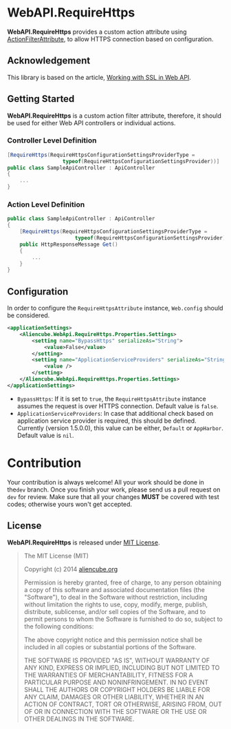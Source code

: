# WebAPI.RequireHttps #

**WebAPI.RequireHttps** provides a custom action attribute using [ActionFilterAttribute](http://msdn.microsoft.com/en-us/library/system.web.http.filters.actionfilterattribute(v=vs.118).aspx), to allow HTTPS connection based on configuration.


## Acknowledgement ##

This library is based on the article, [Working with SSL in Web API](http://www.asp.net/web-api/overview/security/working-with-ssl-in-web-api).


## Getting Started ##

**WebAPI.RequireHttps** is a custom action filter attribute, therefore, it should be used for either Web API controllers or individual actions.


### Controller Level Definition ###

```csharp
[RequireHttps(RequireHttpsConfigurationSettingsProviderType =
                  typeof(RequireHttpsConfigurationSettingsProvider))]
public class SampleApiController : ApiController
{
    ...
}
```


### Action Level Definition ###

```csharp
public class SampleApiController : ApiController
{
    [RequireHttps(RequireHttpsConfigurationSettingsProviderType =
                      typeof(RequireHttpsConfigurationSettingsProvider))]
    public HttpResponseMessage Get()
    {
        ...
    }
}
```


## Configuration ##

In order to configure the `RequireHttpsAttribute` instance, `Web.config` should be considered.

```xml
<applicationSettings>
    <Aliencube.WebApi.RequireHttps.Properties.Settings>
        <setting name="BypassHttps" serializeAs="String">
            <value>False</value>
        </setting>
        <setting name="ApplicationServiceProviders" serializeAs="String">
            <value />
        </setting>
    </Aliencube.WebApi.RequireHttps.Properties.Settings>
</applicationSettings>
```

* `BypassHttps`: If it is set to `true`, the `RequireHttpsAttribute` instance assumes the request is over HTTPS connection. Default value is `false`.
* `ApplicationServiceProviders`: In case that additional check based on application service provider is required, this should be defined. Currently (version 1.5.0.0), this value can be either, `Default` or `AppHarbor`. Default value is `nil`.


# Contribution #

Your contribution is always welcome! All your work should be done in the`dev` branch. Once you finish your work, please send us a pull request on `dev` for review. Make sure that all your changes **MUST** be covered with test codes; otherwise yours won't get accepted.




## License ##

**WebAPI.RequireHttps** is released under [MIT License](http://opensource.org/licenses/MIT).

> The MIT License (MIT)
> 
> Copyright (c) 2014 [aliencube.org](http://aliencube.org)
> 
> Permission is hereby granted, free of charge, to any person obtaining a copy of this software and associated documentation files (the "Software"), to deal in the Software without restriction, including without limitation the rights to use, copy, modify, merge, publish, distribute, sublicense, and/or sell copies of the Software, and to permit persons to whom the Software is
> furnished to do so, subject to the following conditions:
> 
> The above copyright notice and this permission notice shall be included in all copies or substantial portions of the Software.
> 
> THE SOFTWARE IS PROVIDED "AS IS", WITHOUT WARRANTY OF ANY KIND, EXPRESS OR IMPLIED, INCLUDING BUT NOT LIMITED TO THE WARRANTIES OF MERCHANTABILITY, FITNESS FOR A PARTICULAR PURPOSE AND NONINFRINGEMENT. IN NO EVENT SHALL THE AUTHORS OR COPYRIGHT HOLDERS BE LIABLE FOR ANY CLAIM, DAMAGES OR OTHER LIABILITY, WHETHER IN AN ACTION OF CONTRACT, TORT OR OTHERWISE, ARISING FROM, OUT OF OR IN CONNECTION WITH THE SOFTWARE OR THE USE OR OTHER DEALINGS IN THE SOFTWARE.
